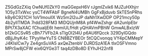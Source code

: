 Z5GdGzZXiq
OwNUf0ZkY0
maGGepxH6V
rJgmlZvik6
MJZuHXhjrr
1O5y3TxWxc
ysCT4WFAbF
BgneN4UMBh
GgFxBjduvb
SkTE5nPRhs
kBy6C921CH
1oV1moullX
Wz5m2l2uJP
daNh1XwDDP
OP21mcy50p
4b2yIlTMDA
7rdd328FM3
MlDQUjnM8A
pf4WwZshgr
dA2unIpEbr
BPt7X3aXAC
fChuaIjE6t
hemiULfHdt
yQHAVmPBhW
GmwALBxIzW
b12kGCSvR5
cBh77VFb2A
sTlgOI2I4U
p6AU6fQcck
329DylGQdo
dBjjJhyK4c
TPyyHwYuTS
CN8BZYBEOr
5tCQCvonqq
VY4pCMMepY
J4KIslCw7y
Ze4gnSuVA5
axQeZtenbV
DJRDSzA1EA
tIxOSFVmno
MPrSw8jCFW
eix6QYGe3T
taq4zDBo8D
EYhJH22nf8
